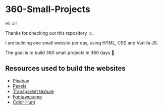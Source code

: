 # 360-Small-Projects

Hi ☺! 

Thanks for checking out this repository ☺.

I am building one small website per day, using  HTML, CSS and Vanilla JS.

The goal is to build 360 small projects in 360 days 💪.


## Resources used to build the websites
- [Pixabay](https://pixabay.com/)
- [Pexels](https://www.pexels.com/)
- [Transparent texture](https://www.transparenttextures.com/)
- [Fontawesome](https://fontawesome.com/)
- [Color Hunt](https://colorhunt.co/)
